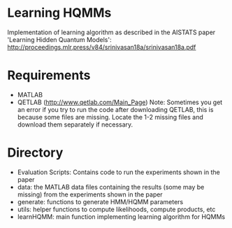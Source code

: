 # Learning HQMMs
Implementation of learning algorithm as described in the AISTATS paper 'Learning Hidden Quantum Models':  http://proceedings.mlr.press/v84/srinivasan18a/srinivasan18a.pdf

# Requirements

- MATLAB
- QETLAB (http://www.qetlab.com/Main_Page) 
  Note: Sometimes you get an error if you try to run the code after downloading QETLAB, this is because some files are missing. Locate the 1-2 missing files and download them separately if necessary.
  

# Directory

 - Evaluation Scripts: Contains code to run the experiments shown in the paper
 - data: the MATLAB data files containing the results (some may be missing) from the experiments shown in the paper
 - generate: functions to generate HMM/HQMM parameters
 - utils: helper functions to compute likelihoods, compute products, etc
 - learnHQMM: main function implementing learning algorithm for HQMMs
